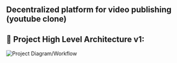 ## Decentralized platform for video publishing (youtube clone) 

## 🔧 Project High Level Architecture v1:
![Project Diagram/Workflow](https://i.gyazo.com/6ff57a991440590af1c2d82c1b1f4722.png)

